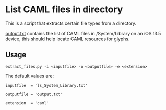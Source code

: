 # List CAML files in directory
This is a script that extracts certain file types from a directory.

[output.txt](output.txt) contains the list of CAML files in /System/Library on an iOS 13.5 device, this should help locate CAML resources for glyphs.

## Usage

`extract_files.py -i <inputfile> -o <outputfile> -e <extension>`

The default values are:

`inputfile  = 'ls_System_Library.txt'`

`outputfile = 'output.txt'`

`extension  = 'caml'`
